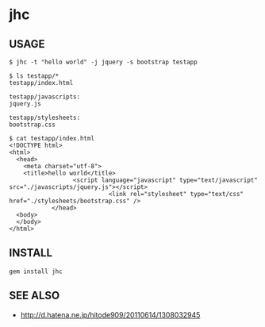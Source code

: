 # jhc

## USAGE
    $ jhc -t "hello world" -j jquery -s bootstrap testapp
    
    $ ls testapp/*
    testapp/index.html
    
    testapp/javascripts:
    jquery.js
    
    testapp/stylesheets:
    bootstrap.css
    
    $ cat testapp/index.html 
    <!DOCTYPE html>
    <html>
      <head>
        <meta charset="utf-8">
        <title>hello world</title>
                      <script language="javascript" type="text/javascript" src="./javascripts/jquery.js"></script>
                                <link rel="stylesheet" type="text/css" href="./stylesheets/bootstrap.css" />
                </head>
      <body>
      </body>
    </html>

## INSTALL
    gem install jhc

## SEE ALSO

 * <http://d.hatena.ne.jp/hitode909/20110614/1308032945>
